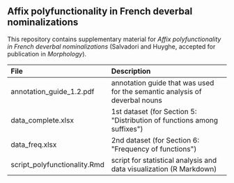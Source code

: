 ## Affix polyfunctionality in French deverbal nominalizations

This repository contains supplementary material for *Affix polyfunctionality in French deverbal nominalizations* (Salvadori and Huyghe, accepted for publication in *Morphology*).

| File  | Description |
| :--- | :--- |
| annotation_guide_1.2.pdf | annotation guide that was used for the semantic analysis of deverbal nouns |
| data_complete.xlsx | 1st dataset (for Section 5: "Distribution of functions among suffixes")|
| data_freq.xlsx | 2nd dataset (for Section 6: "Frequency of functions") |
| script_polyfunctionality.Rmd | script for statistical analysis and data visualization (R Markdown)|
